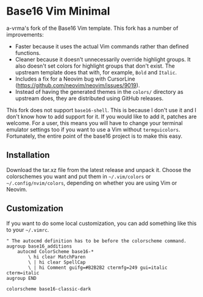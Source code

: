 # Base16 Vim Minimal

a-vrma's fork of the Base16 Vim template. This fork has a number of
improvements:

- Faster because it uses the actual Vim commands rather than defined
  functions.
- Cleaner because it doesn't unnecessarily override highlight groups. It also
  doesn't set colors for highlight groups that don't exist. The upstream
  template does that with, for example, `Bold` and `Italic`.
- Includes a fix for a Neovim bug with CursorLine
  (https://github.com/neovim/neovim/issues/9019).
- Instead of having the generated themes in the `colors/` directory as upstream
  does, they are distributed using GitHub releases.

This fork does not support `base16-shell`. This is because I don't use it and I
don't know how to add support for it. If you would like to add it, patches are
welcome. For a user, this means you will have to change your terminal emulator
settings too if you want to use a Vim without `termguicolors`. Fortunately, the
entire point of the base16 project is to make this easy.

## Installation

Download the tar.xz file from the latest release and unpack it. Choose the
colorschemes you want and put them in `~/.vim/colors` or
`~/.config/nvim/colors`, depending on whether you are using Vim or Neovim.

## Customization

If you want to do some local customization, you can add something like this to
your `~/.vimrc`.

```vim
" The autocmd definition has to be before the colorscheme command.
augroup base16_additions
    autocmd ColorScheme base16-*
        \ hi clear MatchParen
        \ | hi clear SpellCap
        \ | hi Comment guifg=#B2B2B2 ctermfg=249 gui=italic cterm=italic
augroup END

colorscheme base16-classic-dark
```
